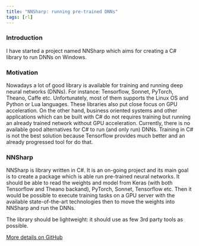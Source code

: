 ```yaml
---
title: "NNSharp: running pre-trained DNNs"
tags: [rl]
---
```


### Introduction
I have started a project named NNSharp which aims for creating a C# library to run DNNs on Windows. 

### Motivation

Nowadays a lot of good library is available for training and running deep neural networks (DNNs). For instance: Tensorflow, Sonnet, PyTorch, Theano, Caffe etc. Unfortunately, most of them supports the Linux OS and Python or Lua languages. These libraries also put close focus on GPU acceleration. On the other hand, business oriented systems and other applications which can be built with C# do not requires training but running an already trained network without GPU acceleration. Currently, there is no available good alternatives for C# to run (and only run) DNNs. Training in C# is not the best solution because Tensorflow provides much better and an already progressed tool for do that. 

### NNSharp  

NNSharp is library written in C#. It is an on-going project and its main goal is to create a package which is able run pre-trained neural networks. It should be able to read the weights and model from Keras (with both Tensorflow and Theano backand), PyTorch, Sonnet, Tensorflow etc. Then it would be possible to execute training tasks on a GPU server with the available state-of-the-art technologies then to move the weights into NNSharp and run the DNNs. 

The library should be lightweight: it should use as few 3rd party tools as possible. 


<a href="https://github.com/adamtiger/NNSharp" target="_blank" class="btn btn-success"><i class="fa fa-github fa-lg"></i> More details on GitHub</a>




